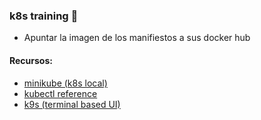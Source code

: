 ### k8s training 🐙

- Apuntar la imagen de los manifiestos a sus docker hub

#### Recursos:

- [minikube (k8s local)](https://minikube.sigs.k8s.io/docs/start/)
- [kubectl reference](https://kubernetes.io/docs/reference/kubectl/quick-reference/)
- [k9s (terminal based UI)](https://k9scli.io/)
